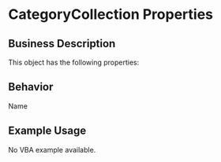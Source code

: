 # CategoryCollection Properties

## Business Description
This object has the following properties:

## Behavior
Name

## Example Usage
No VBA example available.
